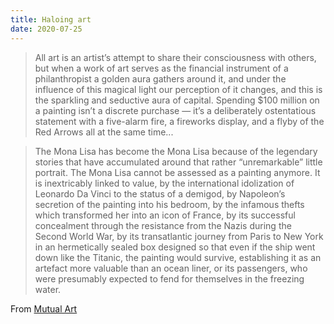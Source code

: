 ```yaml
---
title: Haloing art
date: 2020-07-25
---
```


<blockquote>All art is an artist’s attempt to share their consciousness with others, but when a work of art serves as the financial instrument of a philanthropist a golden aura gathers around it, and under the influence of this magical light our perception of it changes, and this is the sparkling and seductive aura of capital. Spending $100 million on a painting isn’t a discrete purchase — it’s a deliberately ostentatious statement with a five-alarm fire, a fireworks display, and a flyby of the Red Arrows all at the same time...</blockquote><blockquote>The Mona Lisa has become the Mona Lisa because of the legendary stories that have accumulated around that rather “unremarkable” little portrait. The Mona Lisa cannot be assessed as a painting anymore. It is inextricably linked to value, by the international idolization of Leonardo Da Vinci to the status of a demigod, by Napoleon’s secretion of the painting into his bedroom, by the infamous thefts which transformed her into an icon of France, by its successful concealment through the resistance from the Nazis during the Second World War, by its transatlantic journey from Paris to New York in an hermetically sealed box designed so that even if the ship went down like the Titanic, the painting would survive, establishing it as an artefact more valuable than an ocean liner, or its passengers, who were presumably expected to fend for themselves in the freezing water.</blockquote><p>From <a href="https://medium.com/mutualart/the-trouble-with-ken-griffins-basquiat-5f82477ca303">Mutual Art</a></p>